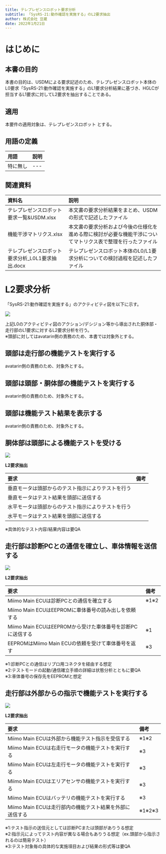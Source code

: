 ```yaml
---
title: テレプレゼンスロボット要求分析
subtitle: 「SysRS-21:動作確認を実施する」のL2要求抽出
author: 株式会社 豆蔵
date: 2022年1月21日
---
```

<!-- ↑表紙ページのための情報 -->

<div style="page-break-before:always"></div>

# はじめに

## 本書の目的

本書の目的は、USDMによる要求記述のため、テレプレゼンスロボット本体のL0要求「SysRS-21:動作確認を実施する」のL1要求分析結果に基づき、HGLCが担当するL1要求に対してL2要求を抽出することである。

## 適用

本要件の適用対象は、テレプレゼンスロボット とする。

## 用語の定義

|用語|説明|
|:---|:---|
|特に無し|---|

## 関連資料

|資料名|説明|
|:---|:---|
|テレプレゼンスロボット要求一覧&USDM.xlsx|本文書の要求分析結果をまとめ、USDMの形式で記述したファイル|
|機能干渉マトリクス.xlsx|本文書の要求分析および今後の仕様化を進める際に検討が必要な機能干渉についてマトリクス表で整理を行ったファイル|
|テレプレゼンスロボット要求分析_L0L1要求抽出.docx|テレプレゼンスロボット本体のL0/L1要求分析についての検討過程を記述したファイル|


<div style="page-break-before:always"></div>

# L2要求分析

「SysRS-21:動作確認を実施する」のアクティビティ図を以下に示す。



![](.images/activity/diagnosis.png)

上記L0のアクティビティ図のアクション/デシジョン等から導出された胴体部・走行部のL1要求に対するL2要求分析を行う。  
※頭部に対してはavatarin側の責務のため、本書では対象外とする。

<div style="page-break-before:always"></div>

## 頭部は走行部の機能テストを実行する

avatarin側の責務のため、対象外とする。

<div style="page-break-before:always"></div>

## 頭部は頭部・胴体部の機能テストを実行する

avatarin側の責務のため、対象外とする。

<div style="page-break-before:always"></div>

## 頭部は機能テスト結果を表示する

avatarin側の責務のため、対象外とする。

<div style="page-break-before:always"></div>

## 胴体部は頭部による機能テストを受ける

![](.images/activity/diagnosis/body-act01.png)

**L2要求抽出**

|要求|備考|
|:---|:---|
|垂直モータは頭部からのテスト指示によりテストを行う||
|垂直モータはテスト結果を頭部に送信する||
|水平モータは頭部からのテスト指示によりテストを行う||
|水平モータはテスト結果を頭部に送信する||
※具体的なテスト内容/結果内容は要QA

<div style="page-break-before:always"></div>

## 走行部は診断PCとの通信を確立し、車体情報を送信する

![](.images/activity/diagnosis/act01.png)

**L2要求抽出**

|要求|備考|
|:---|:---|
|Miimo Main ECUは診断PCとの通信を確立する|※1※2|
|Miimo Main ECUはEEPROMに車体番号の読み出しを依頼する||
|Miimo Main ECUはEEPROMから受けた車体番号を診断PCに送信する|※1|
|EEPROMはMiimo Main ECUの依頼を受けて車体番号を返す|※3|
※1:診断PCとの通信はリプロ用コネクタを経由する想定  
※2:テストモードの起動/通信確立手順の詳細は状態分析とともに要QA  
※3:車体番号の保存先をEEPROMと想定

<div style="page-break-before:always"></div>

## 走行部は外部からの指示で機能テストを実行する

![](.images/activity/diagnosis/act02.png)

**L2要求抽出**

|要求|備考|
|:---|:---|
|Miimo Main ECUは外部から機能テスト指示を受信する|※1※2|
|Miimo Main ECUは右走行モータの機能テストを実行する|※3|
|Miimo Main ECUは左走行モータの機能テストを実行する|※3|
|Miimo Main ECUはエリアセンサの機能テストを実行する|※3|
|Miimo Main ECUはバッテリの機能テストを実行する|※3|
|Miimo Main ECUは走行部内の機能テスト結果を外部に送信する|※1※2※3|
※1:テスト指示の送信元としては診断PCまたは頭部がありうる想定  
※2:指示元によってテスト内容が異なる場合もありうる想定（ex.頭部から指示されるのは簡易テスト）  
※3:テスト対象毎の具体的な実施項目および結果の形式等は要QA